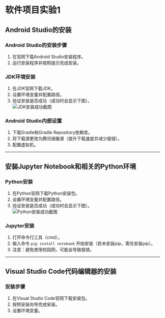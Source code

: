 # 软件项目实验1

## Android Studio的安装

### Android Studio的安装步骤
1. 在官网下载Android Studio安装程序。
2. 运行安装程序并按照提示完成安装。

### JDK环境安装
1. 在JDK官网下载JDK。
2. 设置环境变量并配置路径。
3. 验证安装是否成功（成功时会显示下图）。  
   ![JDK安装成功截图](images/图片1.png)
### Android Studio内部设置
1. 下载Gradle和Gradle Repository依赖库。
2. 将下载源更改为腾讯镜像源（提升下载速度并减少报错）。
3. 配置虚拟机。

---

## 安装Jupyter Notebook和相关的Python环境

### Python安装
1. 在Python官网下载Python安装包。
2. 设置环境变量并配置路径。
3. 验证安装是否成功（成功时会显示下图）。  
   ![Python安装成功截图](images/图片2.png)

### Jupyter安装
1. 打开命令行工具（cmd）。
2. 输入命令 `pip install notebook` 开始安装（若未安装pip，需先安装pip）。
3. 注意：避免使用校园网，可能会导致报错。

---

## Visual Studio Code代码编辑器的安装

### 安装步骤
1. 在Visual Studio Code官网下载安装包。
2. 按照安装向导完成安装。
3. 设置环境变量。